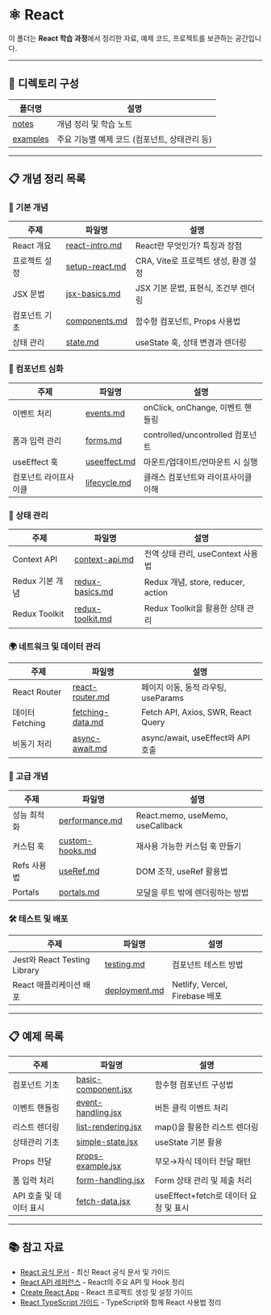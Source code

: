 # ⚛️ React

이 폴더는 **React 학습 과정**에서 정리한 자료, 예제 코드, 프로젝트를 보관하는 공간입니다.  

---

## 📂 디렉토리 구성

| 폴더명 | 설명 |
|---|---|
| [notes](./notes) | 개념 정리 및 학습 노트 |
| [examples](./examples) | 주요 기능별 예제 코드 (컴포넌트, 상태관리 등) |

---

## 📋 개념 정리 목록

### 📌 기본 개념
| 주제 | 파일명 | 설명 |
|---|---|---|
| React 개요 | [react-intro.md](./notes/react-intro.md) | React란 무엇인가? 특징과 장점 |
| 프로젝트 설정 | [setup-react.md](./notes/setup-react.md) | CRA, Vite로 프로젝트 생성, 환경 설정 |
| JSX 문법 | [jsx-basics.md](./notes/jsx-basics.md) | JSX 기본 문법, 표현식, 조건부 렌더링 |
| 컴포넌트 기초 | [components.md](./notes/components.md) | 함수형 컴포넌트, Props 사용법 |
| 상태 관리 | [state.md](./notes/state.md) | useState 훅, 상태 변경과 렌더링 |

### 🔲 컴포넌트 심화
| 주제 | 파일명 | 설명 |
|---|---|---|
| 이벤트 처리 | [events.md](./notes/events.md) | onClick, onChange, 이벤트 핸들링 |
| 폼과 입력 관리 | [forms.md](./notes/forms.md) | controlled/uncontrolled 컴포넌트 |
| useEffect 훅 | [useeffect.md](./notes/useeffect.md) | 마운트/업데이트/언마운트 시 실행 |
| 컴포넌트 라이프사이클 | [lifecycle.md](./notes/lifecycle.md) | 클래스 컴포넌트와 라이프사이클 이해 |

### 🔄 상태 관리
| 주제 | 파일명 | 설명 |
|---|---|---|
| Context API | [context-api.md](./notes/context-api.md) | 전역 상태 관리, useContext 사용법 |
| Redux 기본 개념 | [redux-basics.md](./notes/redux-basics.md) | Redux 개념, store, reducer, action |
| Redux Toolkit | [redux-toolkit.md](./notes/redux-toolkit.md) | Redux Toolkit을 활용한 상태 관리 |

### 🌍 네트워크 및 데이터 관리
| 주제 | 파일명 | 설명 |
|---|---|---|
| React Router | [react-router.md](./notes/react-router.md) | 페이지 이동, 동적 라우팅, useParams |
| 데이터 Fetching | [fetching-data.md](./notes/fetching-data.md) | Fetch API, Axios, SWR, React Query |
| 비동기 처리 | [async-await.md](./notes/async-await.md) | async/await, useEffect와 API 호출 |

### 🚀 고급 개념
| 주제 | 파일명 | 설명 |
|---|---|---|
| 성능 최적화 | [performance.md](./notes/performance.md) | React.memo, useMemo, useCallback |
| 커스텀 훅 | [custom-hooks.md](./notes/custom-hooks.md) | 재사용 가능한 커스텀 훅 만들기 |
| Refs 사용법 | [useRef.md](./notes/useRef.md) | DOM 조작, useRef 활용법 |
| Portals | [portals.md](./notes/portals.md) | 모달을 루트 밖에 렌더링하는 방법 |

### 🛠️ 테스트 및 배포
| 주제 | 파일명 | 설명 |
|---|---|---|
| Jest와 React Testing Library | [testing.md](./notes/testing.md) | 컴포넌트 테스트 방법 |
| React 애플리케이션 배포 | [deployment.md](./notes/deployment.md) | Netlify, Vercel, Firebase 배포 | 

---

## 📋 예제 목록

| 주제 | 파일명 | 설명 |
|---|---|---|
| 컴포넌트 기초 | [basic-component.jsx](./examples/basic-component.jsx) | 함수형 컴포넌트 구성법 |
| 이벤트 핸들링 | [event-handling.jsx](./examples/event-handling.jsx) | 버튼 클릭 이벤트 처리 |
| 리스트 렌더링 | [list-rendering.jsx](./examples/list-rendering.jsx) | map()을 활용한 리스트 렌더링 |
| 상태관리 기초 | [simple-state.jsx](./examples/simple-state.jsx) | useState 기본 활용 |
| Props 전달 | [props-example.jsx](./examples/props-example.jsx) | 부모→자식 데이터 전달 패턴 |
| 폼 입력 처리 | [form-handling.jsx](./examples/form-handling.jsx) | Form 상태 관리 및 제출 처리 |
| API 호출 및 데이터 표시 | [fetch-data.jsx](./examples/fetch-data.jsx) | useEffect+fetch로 데이터 요청 및 표시 |

---

## 📚 참고 자료
- [React 공식 문서](https://react.dev/) - 최신 React 공식 문서 및 가이드  
- [React API 레퍼런스](https://react.dev/reference/react) - React의 주요 API 및 Hook 정리  
- [Create React App](https://create-react-app.dev/) - React 프로젝트 생성 및 설정 가이드  
- [React TypeScript 가이드](https://react-typescript-cheatsheet.netlify.app/) - TypeScript와 함께 React 사용법 정리  
